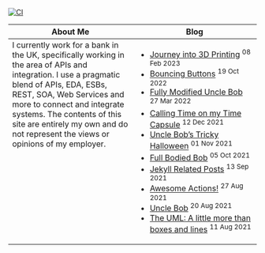 [![CI](https://github.com/JohnScottUK/JohnScottUK/actions/workflows/update_readme.yml/badge.svg)](https://github.com/JohnScottUK/JohnScottUK/actions/workflows/update_readme.yml)

<table><thead><tr><th valign="top" width="50%">About Me</th><th valign="top" width="50%">Blog</th></tr></thead><tbody><tr><td valign="top">
I currently work for a bank in the UK, specifically working in the area of APIs and integration. I use a pragmatic blend of APIs, EDA, ESBs, REST, SOA, Web Services and more to connect and integrate systems. The contents of this site are entirely my own and do not represent the views or opinions of my employer.
</td><td valign="top"><!-- begin blog -->

* [Journey into 3D Printing](https://www.jsware.io/3dprinting/2023/02/08/Journey-into-3D-Printing/) <sup>08 Feb 2023</sup>
* [Bouncing Buttons](https://www.jsware.io/programming/2022/10/19/Bouncing-Buttons/) <sup>19 Oct 2022</sup>
* [Fully Modified Uncle Bob](https://www.jsware.io/terminator/2022/03/27/Full-Mod-Bob/) <sup>27 Mar 2022</sup>
* [Calling Time on my Time Capsule](https://www.jsware.io/general/2021/12/12/Timecapsule/) <sup>12 Dec 2021</sup>
* [Uncle Bob’s Tricky Halloween](https://www.jsware.io/terminator/2021/11/01/Tricky-Halloween/) <sup>01 Nov 2021</sup>
* [Full Bodied Bob](https://www.jsware.io/terminator/2021/10/05/Full-Bodied-Bob/) <sup>05 Oct 2021</sup>
* [Jekyll Related Posts](https://www.jsware.io/programming/2021/09/13/Jekyll-Related-Posts/) <sup>13 Sep 2021</sup>
* [Awesome Actions!](https://www.jsware.io/programming/2021/08/27/GitHub-Actions/) <sup>27 Aug 2021</sup>
* [Uncle Bob](https://www.jsware.io/terminator/2021/08/20/T-800-nicely/) <sup>20 Aug 2021</sup>
* [The UML: A little more than boxes and lines](https://www.jsware.io/architecture/2021/08/11/The-UML/) <sup>11 Aug 2021</sup>
<!-- end blog -->
</td></tr></tbody></table>
